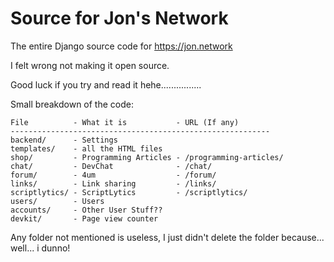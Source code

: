# Source for Jon's Network

The entire Django source code for https://jon.network

I felt wrong not making it open source.

Good luck if you try and read it hehe................

Small breakdown of the code:

```
File          - What it is           - URL (If any)
----------------------------------------------------------
backend/      - Settings
templates/    - all the HTML files
shop/         - Programming Articles - /programming-articles/
chat/         - DevChat              - /chat/
forum/        - 4um                  - /forum/
links/        - Link sharing         - /links/
scriptlytics/ - ScriptLytics         - /scriptlytics/
users/        - Users
accounts/     - Other User Stuff??
devkit/       - Page view counter
```

Any folder not mentioned is useless, I just didn't delete the folder because... well... i dunno!
